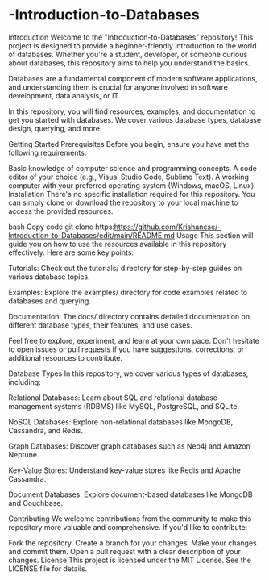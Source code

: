 # -Introduction-to-Databases
Introduction
Welcome to the "Introduction-to-Databases" repository! This project is designed to provide a beginner-friendly introduction to the world of databases. Whether you're a student, developer, or someone curious about databases, this repository aims to help you understand the basics.

Databases are a fundamental component of modern software applications, and understanding them is crucial for anyone involved in software development, data analysis, or IT.

In this repository, you will find resources, examples, and documentation to get you started with databases. We cover various database types, database design, querying, and more.

Getting Started
Prerequisites
Before you begin, ensure you have met the following requirements:

Basic knowledge of computer science and programming concepts.
A code editor of your choice (e.g., Visual Studio Code, Sublime Text).
A working computer with your preferred operating system (Windows, macOS, Linux).
Installation
There's no specific installation required for this repository. You can simply clone or download the repository to your local machine to access the provided resources.

bash
Copy code
git clone https:https://github.com/Krishancse/-Introduction-to-Databases/edit/main/README.md
Usage
This section will guide you on how to use the resources available in this repository effectively. Here are some key points:

Tutorials: Check out the tutorials/ directory for step-by-step guides on various database topics.

Examples: Explore the examples/ directory for code examples related to databases and querying.

Documentation: The docs/ directory contains detailed documentation on different database types, their features, and use cases.

Feel free to explore, experiment, and learn at your own pace. Don't hesitate to open issues or pull requests if you have suggestions, corrections, or additional resources to contribute.

Database Types
In this repository, we cover various types of databases, including:

Relational Databases: Learn about SQL and relational database management systems (RDBMS) like MySQL, PostgreSQL, and SQLite.

NoSQL Databases: Explore non-relational databases like MongoDB, Cassandra, and Redis.

Graph Databases: Discover graph databases such as Neo4j and Amazon Neptune.

Key-Value Stores: Understand key-value stores like Redis and Apache Cassandra.

Document Databases: Explore document-based databases like MongoDB and Couchbase.

Contributing
We welcome contributions from the community to make this repository more valuable and comprehensive. If you'd like to contribute:

Fork the repository.
Create a branch for your changes.
Make your changes and commit them.
Open a pull request with a clear description of your changes.
License
This project is licensed under the MIT License. See the LICENSE file for details.
